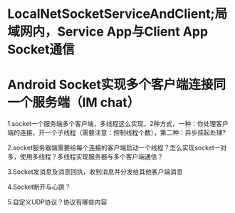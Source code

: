 # LocalNetSocketServiceAndClient;局域网内，Service App与Client App Socket通信
# Android Socket实现多个客户端连接同一个服务端（IM chat）

1.socket一个服务端多个客户端，多线程这么实现，2种方式，一种：你处理客户端的连接，开一个子线程（需要注意：控制线程个数），第二种：异步挂起处理?

2.socket服务器端需要给每个连接的客户端启动一个线程？怎么实现socket一对多，使用多线程？多线程实现服务器与多个客户端通信？

3.Socket发消息及消息回执，收到消息并分发给其他客户端消息

4.Socket断开与心跳？

5.自定义UDP协议？协议有哪些内容
